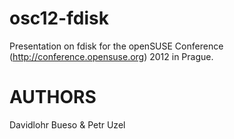 osc12-fdisk
===========

Presentation on fdisk for the openSUSE Conference (http://conference.opensuse.org) 2012 in Prague.

AUTHORS
===========
Davidlohr Bueso &
Petr Uzel